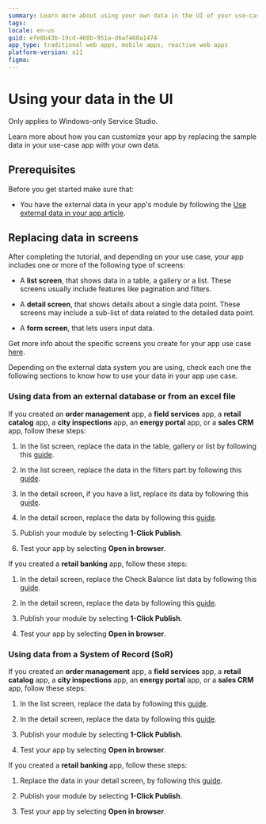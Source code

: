 ```yaml
---
summary: Learn more about using your own data in the UI of your use-case app.
tags:
locale: en-us
guid: efe8b43b-19cd-460b-951a-d6af460a1474
app_type: traditional web apps, mobile apps, reactive web apps
platform-version: o11
figma:
---
```


# Using your data in the UI

<div class="info" markdown="1">

Only applies to Windows-only Service Studio.

</div>

Learn more about how you can customize your app by replacing the sample data in your use-case app with your own data.

## Prerequisites

Before you get started make sure that:

* You have the external data in your app's module by following the [Use external data in your app article](get-external-data.md).

## Replacing data in screens

After completing the tutorial, and depending on your use case, your app includes one or more of the following type of screens:

* A **list screen**, that shows data in a table, a gallery or a list. These screens usually include features like pagination and filters.

* A **detail screen**, that shows details about a single data point. These screens may include a sub-list of data related to the detailed data point.

* A **form screen**, that lets users input data.

<div class="info" markdown="1">

Get more info about the specific screens you create for your app use case [here](understand-create-app.md).

</div>

Depending on the external data system you are using, check each one the following sections to know how to use your data in your app use case.

### Using data from an external database or from an excel file

If you created an **order management** app, a **field services** app,  a **retail catalog** app, a **city inspections** app, an **energy portal** app, or a **sales CRM** app, follow these steps:

1. In the list screen, replace the data in the table, gallery or list by following this [guide](../../develop/ui/screen-templates-use/replace-data.md#replace-data-automatically).

1. In the list screen, replace the data in the filters part by following this [guide](../../develop/ui/screen-templates-use/replace-data.md#replace-data-manually).

1. In the detail screen, if you have a list, replace its data by following this [guide](../../develop/ui/screen-templates-use/replace-data.md#replace-data-automatically).

1. In the detail screen, replace the data by following this [guide](../../develop/ui/screen-templates-use/replace-data.md#replace-data-manually).

1. Publish your module by selecting **1-Click Publish**.

1. Test your app by selecting **Open in browser**.

If you created a **retail banking** app, follow these steps:

1. In the detail screen, replace the Check Balance list data by following this [guide](../../develop/ui/screen-templates-use/replace-data.md#replace-data-automatically).

1. In the detail screen, replace the data by following this [guide](../../develop/ui/screen-templates-use/replace-data.md#replace-data-manually).

1. Publish your module by selecting **1-Click Publish**.

1. Test your app by selecting **Open in browser**.

### Using data from a System of Record (SoR)

If you created an **order management** app, a **field services** app,  a **retail catalog** app, a **city inspections** app, an **energy portal** app, or a **sales CRM** app, follow these steps:

1. In the list screen, replace the data by following this [guide](../../develop/ui/screen-templates-use/replace-data.md#replace-data-manually).

1. In the detail screen, replace the data by following this [guide](../../develop/ui/screen-templates-use/replace-data.md#replace-data-manually).

1. Publish your module by selecting **1-Click Publish**.

1. Test your app by selecting **Open in browser**.

If you created a **retail banking** app, follow these steps:

1. Replace the data in your detail screen, by following this [guide](../../develop/ui/screen-templates-use/replace-data.md#replace-data-manually).

1. Publish your module by selecting **1-Click Publish**.

1. Test your app by selecting **Open in browser**.
